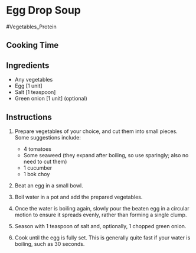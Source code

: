 # Egg Drop Soup

#Vegetables_Protein

## Cooking Time

## Ingredients

- Any vegetables
- Egg [1 unit]
- Salt [1 teaspoon]
- Green onion [1 unit] (optional)

## Instructions

1. Prepare vegetables of your choice, and cut them into small pieces. Some suggestions include:

    - 4 tomatoes
    - Some seaweed (they expand after boiling, so use sparingly; also no need to cut them)
    - 1 cucumber
    - 1 bok choy

2. Beat an egg in a small bowl.

3. Boil water in a pot and add the prepared vegetables.

4. Once the water is boiling again, slowly pour the beaten egg in a circular motion to ensure it spreads evenly, rather than forming a single clump.

5. Season with 1 teaspoon of salt and, optionally, 1 chopped green onion.

6. Cook until the egg is fully set. This is generally quite fast if your water is boiling, such as 30 seconds.
